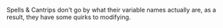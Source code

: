 Spells & Cantrips don't go by what their variable names actually are, as a result, they have some quirks to modifying.

